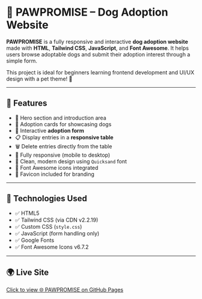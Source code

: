 # 🐶 PAWPROMISE – Dog Adoption Website

**PAWPROMISE** is a fully responsive and interactive **dog adoption website** made with **HTML**, **Tailwind CSS**, **JavaScript**, and **Font Awesome**. 
It helps users browse adoptable dogs and submit their adoption interest through a simple form.

This project is ideal for beginners learning frontend development and UI/UX design with a pet theme! 🐾

---

## 🌟 Features

- 🧡 Hero section and introduction area
- 🐶 Adoption cards for showcasing dogs
- 📝 Interactive **adoption form**
- 📋 Display entries in a **responsive table**
- 🗑️ Delete entries directly from the table
- 📱 Fully responsive (mobile to desktop)
- 🎨 Clean, modern design using `Quicksand` font
- 🧩 Font Awesome icons integrated
- 🔗 Favicon included for branding

---

## 🚀 Technologies Used

- ✅ HTML5  
- ✅ Tailwind CSS (via CDN v2.2.19)  
- ✅ Custom CSS (`style.css`)  
- ✅ JavaScript (form handling only)  
- ✅ Google Fonts
- ✅ Font Awesome Icons v6.7.2  

---


## 🌍 Live Site

[Click to view 🌐 PAWPROMISE on GitHub Pages]()



